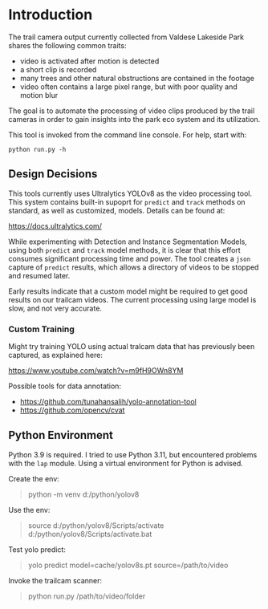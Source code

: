 # Introduction

The trail camera output currently collected from Valdese Lakeside Park
shares the following common traits:

- video is activated after motion is detected
- a short clip is recorded
- many trees and other natural obstructions are contained in the footage
- video often contains a large pixel range, but with poor quality and motion blur

The goal is to automate the processing of video clips produced by the trail
cameras in order to gain insights into the park eco system and its utilization.

This tool is invoked from the command line console. For help, start with:

`python run.py -h`

## Design Decisions

This tools currently uses Ultralytics YOLOv8 as the video processing tool.
This system contains built-in supoprt for `predict` and `track` methods
on standard, as well as customized, models. Details can be found at:

<https://docs.ultralytics.com/>

While experimenting with Detection and Instance Segmentation Models, using
both `predict` and `track` model methods, it is clear that this effort consumes
significant processing time and power. The tool creates a `json` capture of
`predict` results, which allows a directory of videos to be stopped and resumed
later.

Early results indicate that a custom model might be required to get good
results on our trailcam videos. The current processing using large model
is slow, and not very accurate.

### Custom Training

Might try training YOLO using actual tralcam data that has previously been captured,
as explained here:

<https://www.youtube.com/watch?v=m9fH9OWn8YM>

Possible tools for data annotation:

- <https://github.com/tunahansalih/yolo-annotation-tool>
- <https://github.com/opencv/cvat>

## Python Environment

Python 3.9 is required. I tried to use Python 3.11, but encountered problems
with the `lap` module. Using a virtual environment for Python is advised.

Create the env:
> python -m venv d:/python/yolov8

Use the env:
> source d:/python/yolov8/Scripts/activate
> d:/python/yolov8/Scripts/activate.bat

Test yolo predict:
> yolo predict model=cache/yolov8s.pt source=/path/to/video

Invoke the trailcam scanner:
> python run.py /path/to/video/folder
